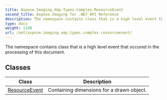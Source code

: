 ```yaml
---
title: Aspose.Imaging.Xmp.Types.Complex.ResourceEvent
second_title: Aspose.Imaging for .NET API Reference
description: The namespace contains class that is a high level event that occured in the processing of this document
type: docs
weight: 1140
url: /net/aspose.imaging.xmp.types.complex.resourceevent/
---
```

The namespace contains class that is a high level event that occured in the processing of this document.

## Classes

| Class | Description |
| --- | --- |
| [ResourceEvent](./resourceevent/) | Containing dimensions for a drawn object. |


